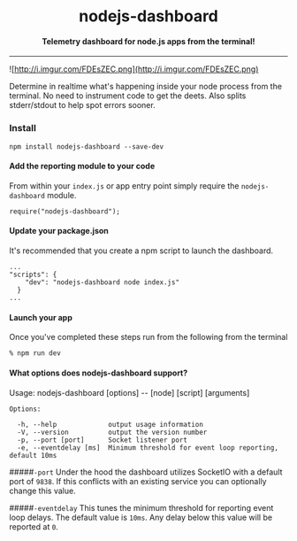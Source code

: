 <h1 align="center">nodejs-dashboard</h1>

<h4 align="center">
  Telemetry dashboard for node.js apps from the terminal!
</h4>

***

![http://i.imgur.com/FDEsZEC.png](http://i.imgur.com/FDEsZEC.png)

Determine in realtime what's happening inside your node process from the terminal. No need to instrument code to get the deets. Also splits stderr/stdout to help spot errors sooner.

### Install

`npm install nodejs-dashboard --save-dev`

#### Add the reporting module to your code

From within your `index.js` or app entry point simply require the `nodejs-dashboard` module.

```
require("nodejs-dashboard");

```

#### Update your package.json

It's recommended that you create a npm script to launch the dashboard.

```
...
"scripts": {
    "dev": "nodejs-dashboard node index.js"
  }
...
```

#### Launch your app
Once you've completed these steps run from the following from the terminal

```
% npm run dev
```

#### What options does nodejs-dashboard support?

Usage: nodejs-dashboard [options] -- [node] [script] [arguments]
```
Options:

  -h, --help             output usage information
  -V, --version          output the version number
  -p, --port [port]      Socket listener port
  -e, --eventdelay [ms]  Minimum threshold for event loop reporting, default 10ms
```

#####`-port`
Under the hood the dashboard utilizes SocketIO with a default port of `9838`. If this conflicts with an existing service you can optionally change this value.

#####`-eventdelay`
This tunes the minimum threshold for reporting event loop delays. The default value is `10ms`. Any delay below this value will be reported at `0`.
